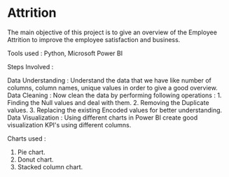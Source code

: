 # Attrition

The main objective of this project is to give an overview of the Employee Attrition to improve the employee satisfaction and business.

Tools used : Python, Microsoft Power BI

Steps Involved :

Data Understanding : Understand the data that we have like number of columns, column names, unique values in order to give a good overview.
Data Cleaning : Now clean the data by performing following operations : 
                     1. Finding the Null values and deal with them.
                     2. Removing the Duplicate values.
                     3. Replacing the existing Encoded values for better understanding.
Data Visualization : Using different charts in Power BI create good visualization KPI's using different columns.

Charts used :
1. Pie chart.
2. Donut chart.
3. Stacked column chart.
